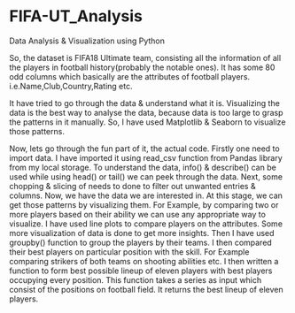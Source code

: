 # FIFA-UT_Analysis
Data Analysis & Visualization using Python

So, the dataset is FIFA18 Ultimate team, consisting all the information of all the players in football history(probably the notable ones).
It has some 80 odd columns which basically are the attributes of football players. i.e.Name,Club,Country,Rating etc.

It have tried to go through the data & understand what it is. Visualizing the data is the best way to analyse the data, because data is too large to grasp the patterns in it manually. So, I have used Matplotlib & Seaborn to visualize those patterns.

Now, lets go through the fun part of it, the actual code.
Firstly one need to import data. I have imported it using read_csv function from Pandas library from my local storage. To understand the data, info() & describe() can be used while using head() or tail() we can peek through the data. Next, some chopping & slicing of needs to done to filter out unwanted entries & columns. Now, we have the data we are interested in.
At this stage, we can get those patterns by visualizing them. For Example, by comparing two or more players based on their ability we can use any appropriate way to visualize. I have used line plots to compare players on the attributes. Some more visualization of data is done to get more insights.
Then I have used groupby() function to group the players by their teams. I then compared their best players on particular position with the skill. For Example comparing strikers of both teams on shooting abilities etc.
I then written a function to form best possible lineup of eleven players with best players occupying every position. This function takes a series as input which consist of the positions on football field. It returns the best lineup of eleven players.
